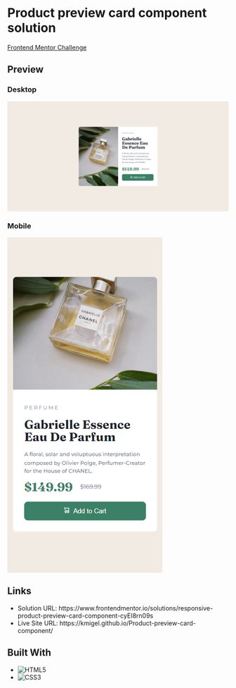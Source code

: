 <h1>Product preview card component solution</h1>
<a href="https://www.frontendmentor.io/challenges/product-preview-card-component-GO7UmttRfa">Frontend Mentor Challenge</a>
<br>

<h2>Preview</h2>
<h3>Desktop</h3>
<img align="center" src="/design/desktop.png" alt="preview-desktop">
<h3>Mobile</h3>
<img align="center" src="/design/mobile.png" alt="preview-mobile">

<h2>Links</h2>
<ul>
  <li>Solution URL: https://www.frontendmentor.io/solutions/responsive-product-preview-card-component-cyEI8rn09s</li>
  <li>Live Site URL: https://kmigel.github.io/Product-preview-card-component/</li>
</ul>

<h2>Built With</h2>
<ul>
  <li><img src="https://img.shields.io/badge/html5-%23E34F26.svg?style=for-the-badge&logo=html5&logoColor=white" alt="HTML5"></li>
  <li><img src="https://img.shields.io/badge/css3-%231572B6.svg?style=for-the-badge&logo=css3&logoColor=white" alt="CSS3"></li>
</ul>
